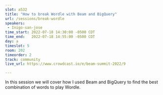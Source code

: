 ```yaml
---
slot: a532
title: "How to break Wordle with Beam and BigQuery"
url: /sessions/break-wordle
speakers:
 - Inigo-san-jose
time_start: 2022-07-18 14:30:00 -0500 CDT
time_end:   2022-07-18 14:55:00 -0500 CDT
day: a
timeslot: 5
room: 202
timeorder: 2
track: community
live_url: https://www.crowdcast.io/e/beam-summit-2022/9

---
```


In this session we will cover how I used Beam and BigQuery to find the best combination of words to play Wordle.